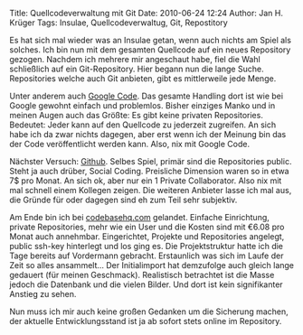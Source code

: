 Title: Quellcodeverwaltung mit Git
Date: 2010-06-24 12:24
Author: Jan H. Krüger
Tags: Insulae, Quellcodeverwaltug, Git, Repostitory

Es hat sich mal wieder was an Insulae getan, wenn auch nichts am Spiel als solches. Ich bin nun mit dem gesamten Quellcode auf ein neues Repository gezogen. Nachdem ich mehrere mir angeschaut habe, fiel die Wahl schließlich auf ein Git-Repository. Hier begann nun die lange Suche. Repositories welche auch Git anbieten, gibt es mittlerweile jede Menge.  
  
Unter anderem auch [Google Code][]. Das gesamte Handling dort ist wie bei Google gewohnt einfach und problemlos. Bisher einziges Manko und in meinen Augen auch das Größte: Es gibt keine privaten Repositories. Bedeutet: Jeder kann auf den Quellcode zu jederzeit zugreifen. An sich habe ich da zwar nichts dagegen, aber erst wenn ich der Meinung bin das der Code veröffentlicht werden kann. Also, nix mit Google Code.  
  
Nächster Versuch: [Github][]. Selbes Spiel, primär sind die Repositories public. Steht ja auch drüber, Social Coding. Preisliche Dimension waren so in etwa 7\$ pro Monat. An sich ok, aber nur ein 1 Private Collaborator. Also nix mit mal schnell einem Kollegen zeigen. Die weiteren Anbieter lasse ich mal aus, die Gründe für oder dagegen sind eh zum Teil sehr subjektiv.  
  
Am Ende bin ich bei [codebasehq.com][] gelandet. Einfache Einrichtung, private Repositories, mehr wie ein User und die Kosten sind mit €6.08 pro Monat auch annehmbar. Eingerichtet, Projekte und Repositories angelegt, public ssh-key hinterlegt und los ging es. Die Projektstruktur hatte ich die Tage bereits auf Vordermann gebracht. Erstaunlich was sich im Laufe der Zeit so alles ansammelt... Der Initialimport hat demzufolge auch gleich lange gedauert (für meinen Geschmack). Realistisch betrachtet ist die Masse jedoch die Datenbank und die vielen Bilder. Und dort ist kein signifikanter Anstieg zu sehen.  
  
Nun muss ich mir auch keine großen Gedanken um die Sicherung machen, der aktuelle Entwicklungsstand ist ja ab sofort stets online im Repository.

  [Google Code]: http://code.google.com/ "Google Code"
  [Github]: http://github.com/ "GitHub"
  [codebasehq.com]: http://www.codebasehq.com/ "codebasehq"
